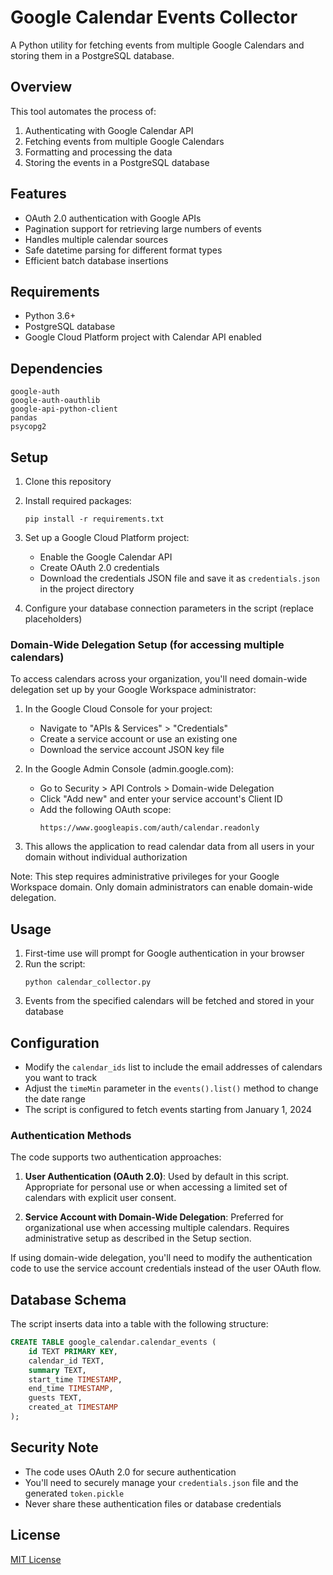 # Google Calendar Events Collector

A Python utility for fetching events from multiple Google Calendars and storing them in a PostgreSQL database.

## Overview

This tool automates the process of:
1. Authenticating with Google Calendar API
2. Fetching events from multiple Google Calendars
3. Formatting and processing the data
4. Storing the events in a PostgreSQL database

## Features

- OAuth 2.0 authentication with Google APIs
- Pagination support for retrieving large numbers of events
- Handles multiple calendar sources
- Safe datetime parsing for different format types
- Efficient batch database insertions

## Requirements

- Python 3.6+
- PostgreSQL database
- Google Cloud Platform project with Calendar API enabled

## Dependencies

```
google-auth
google-auth-oauthlib
google-api-python-client
pandas
psycopg2
```

## Setup

1. Clone this repository
2. Install required packages:
   ```
   pip install -r requirements.txt
   ```
3. Set up a Google Cloud Platform project:
   - Enable the Google Calendar API
   - Create OAuth 2.0 credentials
   - Download the credentials JSON file and save it as `credentials.json` in the project directory

4. Configure your database connection parameters in the script (replace placeholders)

### Domain-Wide Delegation Setup (for accessing multiple calendars)

To access calendars across your organization, you'll need domain-wide delegation set up by your Google Workspace administrator:

1. In the Google Cloud Console for your project:
   - Navigate to "APIs & Services" > "Credentials"
   - Create a service account or use an existing one
   - Download the service account JSON key file

2. In the Google Admin Console (admin.google.com):
   - Go to Security > API Controls > Domain-wide Delegation
   - Click "Add new" and enter your service account's Client ID
   - Add the following OAuth scope:
     ```
     https://www.googleapis.com/auth/calendar.readonly
     ```
   
3. This allows the application to read calendar data from all users in your domain without individual authorization

Note: This step requires administrative privileges for your Google Workspace domain. Only domain administrators can enable domain-wide delegation.

## Usage

1. First-time use will prompt for Google authentication in your browser
2. Run the script:
   ```
   python calendar_collector.py
   ```
3. Events from the specified calendars will be fetched and stored in your database

## Configuration

- Modify the `calendar_ids` list to include the email addresses of calendars you want to track
- Adjust the `timeMin` parameter in the `events().list()` method to change the date range
- The script is configured to fetch events starting from January 1, 2024

### Authentication Methods

The code supports two authentication approaches:

1. **User Authentication (OAuth 2.0)**: Used by default in this script. Appropriate for personal use or when accessing a limited set of calendars with explicit user consent.

2. **Service Account with Domain-Wide Delegation**: Preferred for organizational use when accessing multiple calendars. Requires administrative setup as described in the Setup section.

If using domain-wide delegation, you'll need to modify the authentication code to use the service account credentials instead of the user OAuth flow.

## Database Schema

The script inserts data into a table with the following structure:

```sql
CREATE TABLE google_calendar.calendar_events (
    id TEXT PRIMARY KEY,
    calendar_id TEXT,
    summary TEXT,
    start_time TIMESTAMP,
    end_time TIMESTAMP,
    guests TEXT,
    created_at TIMESTAMP
);
```

## Security Note

- The code uses OAuth 2.0 for secure authentication
- You'll need to securely manage your `credentials.json` file and the generated `token.pickle`
- Never share these authentication files or database credentials

## License

[MIT License](LICENSE)
